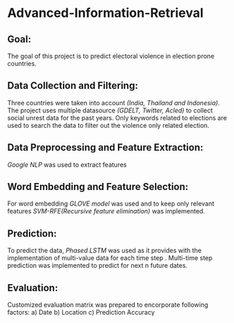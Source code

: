 # Advanced-Information-Retrieval

## Goal:
The goal of this project is to predict electoral violence in election prone countries.

## Data Collection and Filtering:
Three countries were taken into account *(India, Thailand and Indonesia)*. The project uses multiple datasource *(GDELT, Twitter, Acled)* to collect social unrest data for the past years. Only keywords related to elections are used to search the data to filter out the violence only related election. 

## Data Preprocessing and Feature Extraction:
*Google NLP* was used to extract features

## Word Embedding and Feature Selection:
For word embedding *GLOVE model* was used and to keep only relevant features *SVM-RFE(Recursive feature elimination)* was implemented.

## Prediction:
To predict the data, *Phased LSTM* was used as it provides with the implementation of multi-value data for each time step . Multi-time step prediction was implemented to predict for next n future dates.

## Evaluation:
Customized evaluation matrix was prepared to encorporate following factors:
a) Date
b) Location
c) Prediction Accuracy



